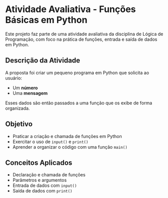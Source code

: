 #  Atividade Avaliativa - Funções Básicas em Python

Este projeto faz parte de uma atividade avaliativa da disciplina de Lógica de Programação, com foco na prática de funções, entrada e saída de dados em Python.

## Descrição da Atividade

A proposta foi criar um pequeno programa em Python que solicita ao usuário:
- Um **número**
- Uma **mensagem**

Esses dados são então passados a uma função que os exibe de forma organizada.

## Objetivo

- Praticar a criação e chamada de funções em Python
- Exercitar o uso de `input()` e `print()`
- Aprender a organizar o código com uma função `main()`

## Conceitos Aplicados

- Declaração e chamada de funções
- Parâmetros e argumentos
- Entrada de dados com `input()`
- Saída de dados com `print()`

 

